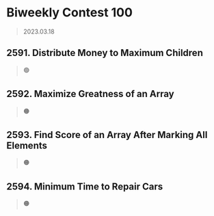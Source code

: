 # Biweekly Contest 100
> 2023.03.18

## 2591. Distribute Money to Maximum Children
> :green_circle:

## 2592. Maximize Greatness of an Array
> :orange_circle:

## 2593. Find Score of an Array After Marking All Elements
> :orange_circle:

## 2594. Minimum Time to Repair Cars
> :orange_circle: